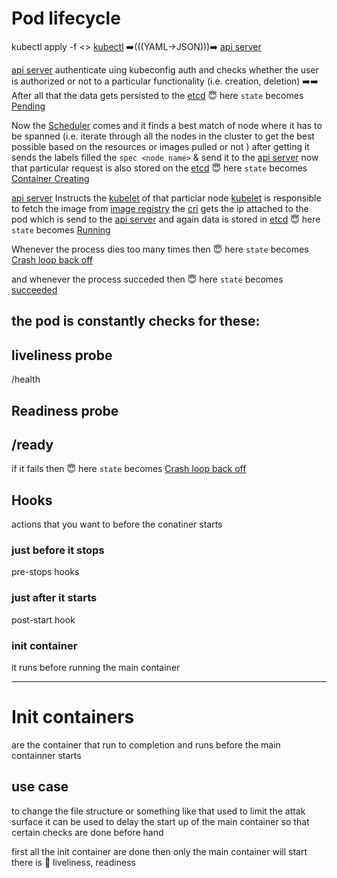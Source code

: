 # Pod lifecycle


kubectl apply -f <> [kubectl]()  ➡️(((YAML->JSON)))➡️   [api server]()

[api server]() authenticate uing kubeconfig auth and checks whether the user is authorized or not to a particular functionality (i.e. creation, deletion) ➡️➡️ After all that the data gets persisted to the [etcd]() 😇 here `state` becomes [Pending]()

Now the [Scheduler]() comes and it finds a best match of node where it has to be spanned (i.e. iterate through all the nodes in the cluster to get the best possible based on the resources or images pulled or not ) 
after getting it sends the labels filled the `spec <node name>` & send it to the [api server]() now that particular request is also stored on the [etcd]() 😇 here `state` becomes [Container Creating]()

[api server]() Instructs the [kubelet]() of that particlar node  [kubelet]() is responsible to fetch the image from [image registry]() the [cri]() gets the ip attached to the pod which is send to the [api server]()
and again data is stored  in [etcd]() 😇 here `state` becomes [Running]()

Whenever the process dies too many times then 😇 here `state` becomes [Crash loop back off]()

and whenever the process succeded then 😇 here `state` becomes [succeeded]()

the pod is constantly checks for these:
---
## liveliness probe
/health

## Readiness probe
/ready
---
if it fails then 😇 here `state` becomes [Crash loop back off]()


## Hooks

actions that you want to before the conatiner starts

### just before it stops
pre-stops hooks

### just after it starts
post-start hook

### init container
it runs before running the main container

---

# Init containers
are the container that run to completion and runs before the main containner starts
## use case
to change the file structure or something like that
used to limit the attak surface
it can be used to delay the start up of the main container so that certain checks are done before hand

first all the init container are done then only the main container will start
there is 🚫 liveliness, readiness
